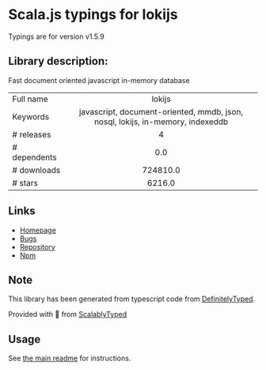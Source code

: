 
# Scala.js typings for lokijs

Typings are for version v1.5.9

## Library description:
Fast document oriented javascript in-memory database

|                    |                 |
| ------------------ | :-------------: |
| Full name          | lokijs |
| Keywords           | javascript, document-oriented, mmdb, json, nosql, lokijs, in-memory, indexeddb |
| # releases         | 4 |
| # dependents       | 0.0 |
| # downloads        | 724810.0 |
| # stars            | 6216.0 |

## Links
- [Homepage](https://techfort.github.io/LokiJS/)
- [Bugs](https://github.com/techfort/LokiJS/issues)
- [Repository](https://github.com/techfort/LokiJS)
- [Npm](https://www.npmjs.com/package/lokijs)
    


## Note
This library has been generated from typescript code from [DefinitelyTyped](https://definitelytyped.org).

Provided with :purple_heart: from [ScalablyTyped](https://github.com/oyvindberg/ScalablyTyped)

## Usage
See [the main readme](../../readme.md) for instructions.


